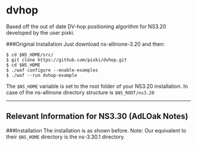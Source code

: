 dvhop
=====

Based off the out of date DV-hop positioning algorithm for NS3.20 developed by the user pixki.

###Original Installation
Just download ns-allinone-3.20 and then:
```
$ cd $NS_HOME/src/
$ git clone https://github.com/pixki/dvhop.git
$ cd $NS_HOME
$ ./waf configure --enable-examples
$ ./waf --run dvhop-example
```


The ```$NS_HOME``` variable is set to the root folder of your NS3.20 installation. In case of the ns-allinone directory structure is ```$NS_ROOT/ns3.20```

-------------
## Relevant Information for NS3.30 (AdLOak Notes)

###Installation 
The installation is as shown before. 
Note: Our equivalent to their ```$NS_HOME``` directory is the ns-3.30.1 directory. 
